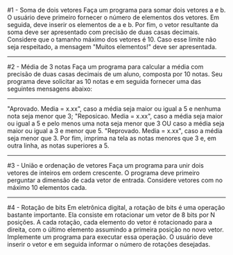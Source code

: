 #1 - Soma de dois vetores
Faça um programa para somar dois vetores a e b. O usuário deve primeiro fornecer o número de elementos dos vetores. Em seguida, deve inserir os elementos de a e b. Por fim, o vetor resultante da soma deve ser apresentado com precisão de duas casas decimais. Considere que o tamanho máximo dos vetores é 10. Caso esse limite não seja respeitado, a mensagem "Muitos elementos!" deve ser apresentada.
***
#2 - Média de 3 notas
Faça um programa para calcular a média com precisão de duas casas decimais de um aluno, composta por 10 notas. Seu programa deve solicitar as 10 notas e em seguida fornecer uma das seguintes mensagens abaixo:
***
"Aprovado. Media = x.xx", caso a média seja maior ou igual a 5 e nenhuma nota seja menor que 3;
"Reposicao. Media = x.xx", caso a média seja maior ou igual a 5 e pelo menos uma nota seja menor que 3 OU caso a média seja maior ou igual a 3 e menor que 5.
"Reprovado. Media = x.xx", caso a média seja menor que 3.
Por fim, imprima na tela as notas menores que 3 e, em outra linha, as notas superiores a 5.
***
#3 - União e ordenação de vetores
Faça um programa para unir dois vetores de inteiros em ordem crescente. O programa deve primeiro perguntar a dimensão de cada vetor de entrada. Considere vetores com no máximo 10 elementos cada.
***
#4 - Rotação de bits
Em eletrônica digital, a rotação de bits é uma operação bastante importante. Ela consiste em rotacionar um vetor de 8 bits por N posições. A cada rotação, cada elemento do vetor é rotacionado para a direita, com o último elemento assumindo a primeira posição no novo vetor. Implemente um programa para executar essa operação. O usuário deve inserir o vetor e em seguida informar o número de rotações desejadas.